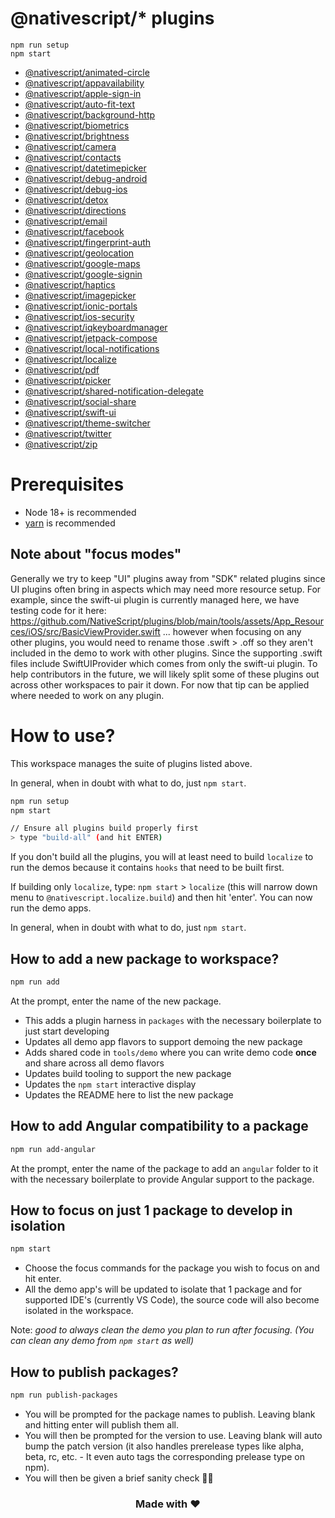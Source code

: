 # @nativescript/\* plugins

```
npm run setup
npm start
```

- [@nativescript/animated-circle](packages/animated-circle/README.md)
- [@nativescript/appavailability](packages/appavailability/README.md)
- [@nativescript/apple-sign-in](packages/apple-sign-in/README.md)
- [@nativescript/auto-fit-text](packages/auto-fit-text/README.md)
- [@nativescript/background-http](packages/background-http/README.md)
- [@nativescript/biometrics](packages/biometrics/README.md)
- [@nativescript/brightness](packages/brightness/README.md)
- [@nativescript/camera](packages/camera/README.md)
- [@nativescript/contacts](packages/contacts/README.md)
- [@nativescript/datetimepicker](packages/datetimepicker/README.md)
- [@nativescript/debug-android](packages/debug-android/README.md)
- [@nativescript/debug-ios](packages/debug-ios/README.md)
- [@nativescript/detox](packages/detox/README.md)
- [@nativescript/directions](packages/directions/README.md)
- [@nativescript/email](packages/email/README.md)
- [@nativescript/facebook](packages/facebook/README.md)
- [@nativescript/fingerprint-auth](packages/fingerprint-auth/README.md)
- [@nativescript/geolocation](packages/geolocation/README.md)
- [@nativescript/google-maps](packages/google-maps/README.md)
- [@nativescript/google-signin](packages/google-signin/README.md)
- [@nativescript/haptics](packages/haptics/README.md)
- [@nativescript/imagepicker](packages/imagepicker/README.md)
- [@nativescript/ionic-portals](packages/ionic-portals/README.md)
- [@nativescript/ios-security](packages/ios-security/README.md)
- [@nativescript/iqkeyboardmanager](packages/iqkeyboardmanager/README.md)
- [@nativescript/jetpack-compose](packages/jetpack-compose/README.md)
- [@nativescript/local-notifications](packages/local-notifications/README.md)
- [@nativescript/localize](packages/localize/README.md)
- [@nativescript/pdf](packages/pdf/README.md)
- [@nativescript/picker](packages/picker/README.md)
- [@nativescript/shared-notification-delegate](packages/shared-notification-delegate/README.md)
- [@nativescript/social-share](packages/social-share/README.md)
- [@nativescript/swift-ui](packages/swift-ui/README.md)
- [@nativescript/theme-switcher](packages/theme-switcher/README.md)
- [@nativescript/twitter](packages/twitter/README.md)
- [@nativescript/zip](packages/zip/README.md)

# Prerequisites

- Node 18+ is recommended
- [yarn](https://classic.yarnpkg.com/lang/en/docs/install/#mac-stable) is recommended

## Note about "focus modes"

Generally we try to keep "UI" plugins away from "SDK" related plugins since UI plugins often bring in aspects which may need more resource setup. For example, since the swift-ui plugin is currently managed here, we have testing code for it here: https://github.com/NativeScript/plugins/blob/main/tools/assets/App_Resources/iOS/src/BasicViewProvider.swift ... however when focusing on any other plugins, you would need to rename those .swift > .off so they aren't included in the demo to work with other plugins. Since the supporting .swift files include SwiftUIProvider which comes from only the swift-ui plugin.
To help contributors in the future, we will likely split some of these plugins out across other workspaces to pair it down. For now that tip can be applied where needed to work on any plugin.

# How to use?

This workspace manages the suite of plugins listed above. 

In general, when in doubt with what to do, just `npm start`.

```bash
npm run setup
npm start

// Ensure all plugins build properly first
> type "build-all" (and hit ENTER)
```

If you don't build all the plugins, you will at least need to build `localize` to run the demos because it contains `hooks` that need to be built first.

If building only `localize`, type: `npm start` > `localize` (this will narrow down menu to `@nativescript.localize.build`) and then hit 'enter'. You can now run the demo apps.

In general, when in doubt with what to do, just `npm start`.

## How to add a new package to workspace?

```bash
npm run add
```

At the prompt, enter the name of the new package.

- This adds a plugin harness in `packages` with the necessary boilerplate to just start developing
- Updates all demo app flavors to support demoing the new package
- Adds shared code in `tools/demo` where you can write demo code **once** and share across all demo flavors
- Updates build tooling to support the new package
- Updates the `npm start` interactive display
- Updates the README here to list the new package

## How to add Angular compatibility to a package

```bash
npm run add-angular
```

At the prompt, enter the name of the package to add an `angular` folder to it with the necessary boilerplate to provide Angular support to the package.

## How to focus on just 1 package to develop in isolation

```bash
npm start
```

- Choose the focus commands for the package you wish to focus on and hit enter.
- All the demo app's will be updated to isolate that 1 package and for supported IDE's (currently VS Code), the source code will also become isolated in the workspace.

Note: _good to always clean the demo you plan to run after focusing. (You can clean any demo from `npm start` as well)_

## How to publish packages?

```bash
npm run publish-packages
```

- You will be prompted for the package names to publish. Leaving blank and hitting enter will publish them all.
- You will then be prompted for the version to use. Leaving blank will auto bump the patch version (it also handles prerelease types like alpha, beta, rc, etc. - It even auto tags the corresponding prelease type on npm).
- You will then be given a brief sanity check 🧠😊

<h3 align="center">Made with ❤️</h3>
